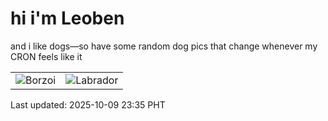 # hi i'm Leoben

and i like dogs—so have some random dog pics that change whenever my CRON feels like it

|  |  |
|--------|----------|
| ![Borzoi](https://random-dog-vercel.vercel.app/api/random-borzoi?v=1760024112) | ![Labrador](https://random-dog-vercel.vercel.app/api/random-labrador?v=1760024112) |

Last updated: 2025-10-09 23:35 PHT
